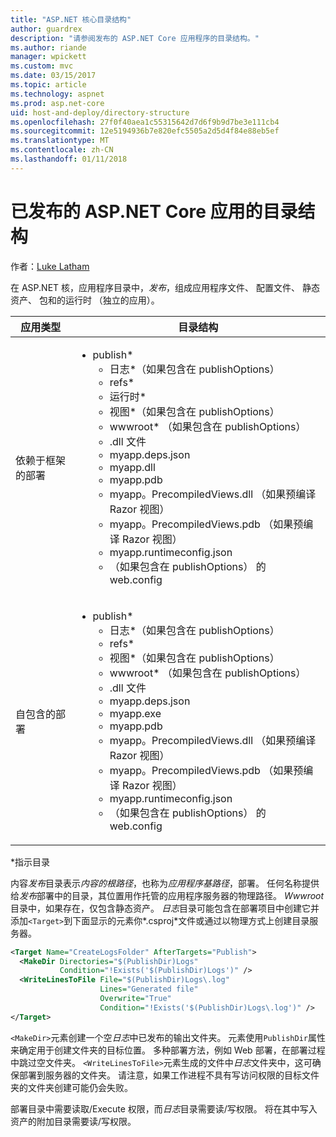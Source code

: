 ```yaml
---
title: "ASP.NET 核心目录结构"
author: guardrex
description: "请参阅发布的 ASP.NET Core 应用程序的目录结构。"
ms.author: riande
manager: wpickett
ms.custom: mvc
ms.date: 03/15/2017
ms.topic: article
ms.technology: aspnet
ms.prod: asp.net-core
uid: host-and-deploy/directory-structure
ms.openlocfilehash: 27f0f40aea1c55315642d7d6f9b9d7be3e111cb4
ms.sourcegitcommit: 12e5194936b7e820efc5505a2d5d4f84e88eb5ef
ms.translationtype: MT
ms.contentlocale: zh-CN
ms.lasthandoff: 01/11/2018
---
```

# <a name="directory-structure-of-published-aspnet-core-apps"></a>已发布的 ASP.NET Core 应用的目录结构

作者：[Luke Latham](https://github.com/guardrex)

在 ASP.NET 核，应用程序目录中，*发布*，组成应用程序文件、 配置文件、 静态资产、 包和的运行时 （独立的应用）。

| 应用类型                       | 目录结构 |
| ------------------------------ | ------------------- |
| 依赖于框架的部署 | <ul><li>publish\*<ul><li>日志\*（如果包含在 publishOptions）</li><li>refs\*</li><li>运行时\*</li><li>视图\*（如果包含在 publishOptions）</li><li>wwwroot\* （如果包含在 publishOptions）</li><li>.dll 文件</li><li>myapp.deps.json</li><li>myapp.dll</li><li>myapp.pdb</li><li>myapp。PrecompiledViews.dll （如果预编译 Razor 视图）</li><li>myapp。PrecompiledViews.pdb （如果预编译 Razor 视图）</li><li>myapp.runtimeconfig.json</li><li>（如果包含在 publishOptions） 的 web.config</li></ul></li></ul> |
| 自包含的部署      | <ul><li>publish\*<ul><li>日志\*（如果包含在 publishOptions）</li><li>refs\*</li><li>视图\*（如果包含在 publishOptions）</li><li>wwwroot\* （如果包含在 publishOptions）</li><li>.dll 文件</li><li>myapp.deps.json</li><li>myapp.exe</li><li>myapp.pdb</li><li>myapp。PrecompiledViews.dll （如果预编译 Razor 视图）</li><li>myapp。PrecompiledViews.pdb （如果预编译 Razor 视图）</li><li>myapp.runtimeconfig.json</li><li>（如果包含在 publishOptions） 的 web.config</li></ul></li></ul> |
\*指示目录

内容*发布*目录表示*内容的根路径*，也称为*应用程序基路径*，部署。 任何名称提供给*发布*部署中的目录，其位置用作托管的应用程序服务器的物理路径。 *Wwwroot*目录中，如果存在，仅包含静态资产。 *日志*目录可能包含在部署项目中创建它并添加`<Target>`到下面显示的元素你*.csproj*文件或通过以物理方式上创建目录服务器。

```xml
<Target Name="CreateLogsFolder" AfterTargets="Publish">
  <MakeDir Directories="$(PublishDir)Logs" 
           Condition="!Exists('$(PublishDir)Logs')" />
  <WriteLinesToFile File="$(PublishDir)Logs\.log" 
                    Lines="Generated file" 
                    Overwrite="True" 
                    Condition="!Exists('$(PublishDir)Logs\.log')" />
</Target>
```

`<MakeDir>`元素创建一个空*日志*中已发布的输出文件夹。 元素使用`PublishDir`属性来确定用于创建文件夹的目标位置。 多种部署方法，例如 Web 部署，在部署过程中跳过空文件夹。 `<WriteLinesToFile>`元素生成的文件中*日志*文件夹中，这可确保部署到服务器的文件夹。 请注意，如果工作进程不具有写访问权限的目标文件夹的文件夹创建可能仍会失败。

部署目录中需要读取/Execute 权限，而*日志*目录需要读/写权限。 将在其中写入资产的附加目录需要读/写权限。
